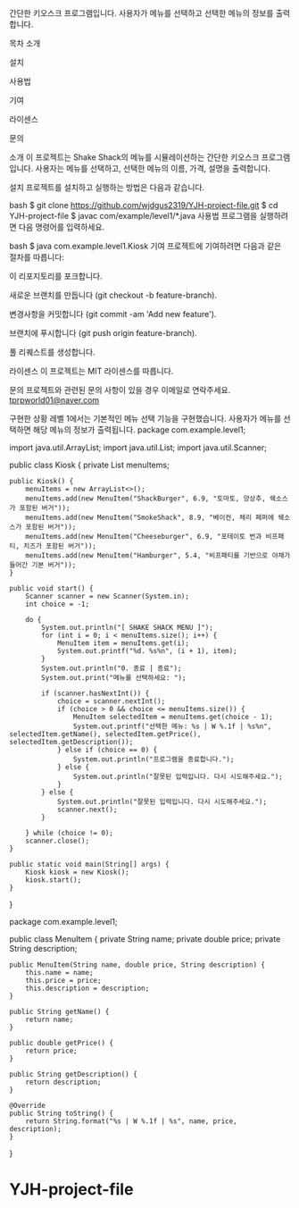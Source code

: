 간단한 키오스크 프로그램입니다. 사용자가 메뉴를 선택하고 선택한 메뉴의 정보를 출력합니다.

목차
소개

설치

사용법

기여

라이센스

문의

소개
이 프로젝트는 Shake Shack의 메뉴를 시뮬레이션하는 간단한 키오스크 프로그램입니다. 사용자는 메뉴를 선택하고, 선택한 메뉴의 이름, 가격, 설명을 출력합니다.

설치
프로젝트를 설치하고 실행하는 방법은 다음과 같습니다.

bash
$ git clone https://github.com/wjdgus2319/YJH-project-file.git
$ cd YJH-project-file
$ javac com/example/level1/*.java
사용법
프로그램을 실행하려면 다음 명령어를 입력하세요.

bash
$ java com.example.level1.Kiosk
기여
프로젝트에 기여하려면 다음과 같은 절차를 따릅니다:

이 리포지토리를 포크합니다.

새로운 브랜치를 만듭니다 (git checkout -b feature-branch).

변경사항을 커밋합니다 (git commit -am 'Add new feature').

브랜치에 푸시합니다 (git push origin feature-branch).

풀 리퀘스트를 생성합니다.

라이센스
이 프로젝트는 MIT 라이센스를 따릅니다.

문의
프로젝트와 관련된 문의 사항이 있을 경우 이메일로 연락주세요. tprpworld01@naver.com

구현한 상황 
레벨 1에서는 기본적인 메뉴 선택 기능을 구현했습니다. 사용자가 메뉴를 선택하면 해당 메뉴의 정보가 출력됩니다.
package com.example.level1;

import java.util.ArrayList;
import java.util.List;
import java.util.Scanner;

public class Kiosk {
    private List<MenuItem> menuItems;

    public Kiosk() {
        menuItems = new ArrayList<>();
        menuItems.add(new MenuItem("ShackBurger", 6.9, "토마토, 양상추, 쉑소스가 포함된 버거"));
        menuItems.add(new MenuItem("SmokeShack", 8.9, "베이컨, 체리 페퍼에 쉑소스가 포함된 버거"));
        menuItems.add(new MenuItem("Cheeseburger", 6.9, "포테이토 번과 비프패티, 치즈가 포함된 버거"));
        menuItems.add(new MenuItem("Hamburger", 5.4, "비프패티를 기반으로 야채가 들어간 기본 버거"));
    }

    public void start() {
        Scanner scanner = new Scanner(System.in);
        int choice = -1;

        do {
            System.out.println("[ SHAKE SHACK MENU ]");
            for (int i = 0; i < menuItems.size(); i++) {
                MenuItem item = menuItems.get(i);
                System.out.printf("%d. %s%n", (i + 1), item);
            }
            System.out.println("0. 종료 | 종료");
            System.out.print("메뉴를 선택하세요: ");

            if (scanner.hasNextInt()) {
                choice = scanner.nextInt();
                if (choice > 0 && choice <= menuItems.size()) {
                    MenuItem selectedItem = menuItems.get(choice - 1);
                    System.out.printf("선택한 메뉴: %s | W %.1f | %s%n", selectedItem.getName(), selectedItem.getPrice(), selectedItem.getDescription());
                } else if (choice == 0) {
                    System.out.println("프로그램을 종료합니다.");
                } else {
                    System.out.println("잘못된 입력입니다. 다시 시도해주세요.");
                }
            } else {
                System.out.println("잘못된 입력입니다. 다시 시도해주세요.");
                scanner.next();
            }

        } while (choice != 0);
        scanner.close();
    }

    public static void main(String[] args) {
        Kiosk kiosk = new Kiosk();
        kiosk.start();
    }
}

package com.example.level1;

public class MenuItem {
    private String name;
    private double price;
    private String description;

    public MenuItem(String name, double price, String description) {
        this.name = name;
        this.price = price;
        this.description = description;
    }

    public String getName() {
        return name;
    }

    public double getPrice() {
        return price;
    }

    public String getDescription() {
        return description;
    }

    @Override
    public String toString() {
        return String.format("%s | W %.1f | %s", name, price, description);
    }
}


# YJH-project-file
